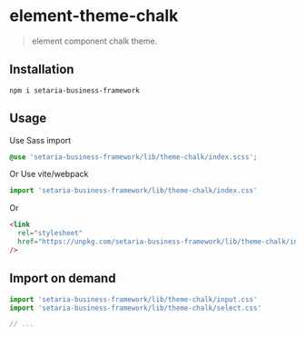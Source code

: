 # element-theme-chalk

> element component chalk theme.

## Installation

```shell
npm i setaria-business-framework
```

## Usage

Use Sass import

```css
@use 'setaria-business-framework/lib/theme-chalk/index.scss';
```

Or Use vite/webpack

```javascript
import 'setaria-business-framework/lib/theme-chalk/index.css'
```

Or

```html
<link
  rel="stylesheet"
  href="https://unpkg.com/setaria-business-framework/lib/theme-chalk/index.css"
/>
```

## Import on demand

```javascript
import 'setaria-business-framework/lib/theme-chalk/input.css'
import 'setaria-business-framework/lib/theme-chalk/select.css'

// ...
```
